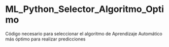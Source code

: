 # ML_Python_Selector_Algoritmo_Optimo
Código necesario para seleccionar el algoritmo de Aprendizaje Automático más óptimo para realizar predicciones
